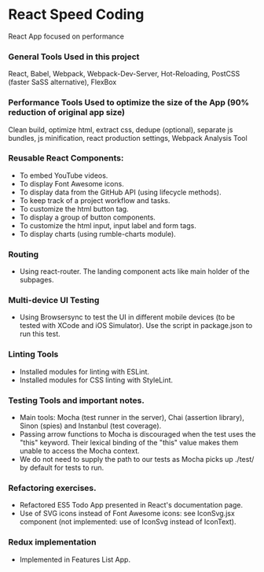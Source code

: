 # React Speed Coding
React App focused on performance

### General Tools Used in this project
React, Babel, Webpack, Webpack-Dev-Server, Hot-Reloading, PostCSS (faster SaSS alternative), FlexBox

### Performance Tools Used to optimize the size of the App (90% reduction of original app size)
Clean build, optimize html, extract css, dedupe (optional), separate js bundles, js minification,
react production settings, Webpack Analysis Tool

### Reusable React Components:
* To embed YouTube videos.
* To display Font Awesome icons.
* To display data from the GitHub API (using lifecycle methods).
* To keep track of a project workflow and tasks.
* To customize the html button tag.
* To display a group of button components.
* To customize the html input, input label and form tags.
* To display charts (using rumble-charts module).

### Routing
* Using react-router. The landing component acts like main holder of the subpages.

### Multi-device UI Testing
* Using Browsersync to test the UI in different mobile devices (to be tested with XCode
  and iOS Simulator). Use the script in package.json to run this test.

### Linting Tools
* Installed modules for linting with ESLint.
* Installed modules for CSS linting with StyleLint.

### Testing Tools and important notes.
* Main tools: Mocha (test runner in the server), Chai (assertion library), Sinon (spies) and Instanbul (test coverage).
* Passing arrow functions to Mocha is discouraged when the test uses the "this" keyword. Their lexical binding of the "this"
value makes them unable to access the Mocha context.
* We do not need to supply the path to our tests as Mocha picks up ./test/ by default for tests to run.

### Refactoring exercises.
* Refactored ES5 Todo App presented in React's documentation page.
* Use of SVG icons instead of Font Awesome icons: see IconSvg.jsx component (not implemented: use of IconSvg instead of IconText).

### Redux implementation
* Implemented in Features List App.
